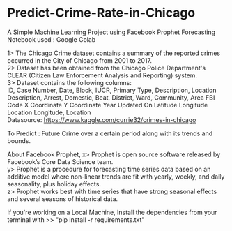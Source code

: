 # Predict-Crime-Rate-in-Chicago
A Simple Machine Learning Project using Facebook Prophet Forecasting         
Notebook used : Google Colab                   

1> The Chicago Crime dataset contains a summary of the reported crimes occurred in the City of Chicago from 2001 to 2017.        
2> Dataset has been obtained from the Chicago Police Department's CLEAR (Citizen Law Enforcement Analysis and Reporting) system.       
3> Dataset contains the following columns:         
ID, Case Number, Date, Block, IUCR,	Primary Type,	Description,	Location Description,	Arrest,	Domestic,	Beat,	District,	Ward,	Community, Area	FBI Code	X Coordinate	Y Coordinate	Year	Updated On	Latitude	Longitude	Location
Longitude, Location            
Datasource: https://www.kaggle.com/currie32/crimes-in-chicago   

To Predict : Future Crime over a certain period along with its trends and bounds.

About Facebook Prophet,
x> Prophet is open source software released by Facebook’s Core Data Science team.                
y> Prophet is a procedure for forecasting time series data based on an additive model where non-linear trends are fit with yearly, weekly, and daily seasonality, plus holiday effects.                      
z> Prophet works best with time series that have strong seasonal effects and several seasons of historical data.          

If you're working on a Local Machine,
Install the dependencies from your terminal with >> "pip install -r requirements.txt"               
